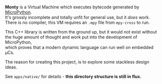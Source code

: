 **Monty** is a Virtual Machine which executes bytecode generated by [MicroPython][MPY].  
It's grossly incomplete and totally unfit for general use, but it _does_ work.  
There is no compiler, this VM requires an `.mpy` file from `mpy-cross` to run.  

This C++ library is written from the ground up, but it would not exist without  
the huge amount of thought and work put into the development of MicroPython,  
which proves that a modern dynamic language can run well on embedded µCs.

The reason for creating this project, is to explore some stackless design ideas.

See `apps/native/` for details - **this directory structure is still in flux.**

[MPY]: https://micropython.org/
